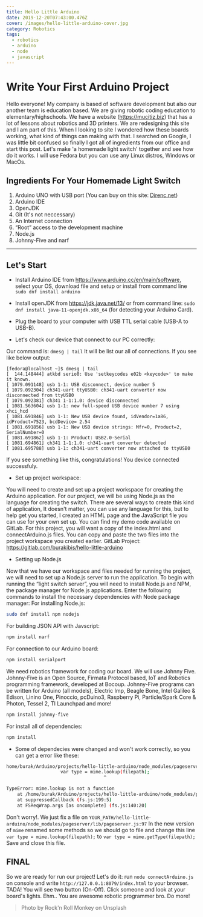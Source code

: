 ```yaml
---
title: Hello Little Arduino
date: 2019-12-20T07:43:00.476Z
cover: /images/hello-little-arduino-cover.jpg
category: Robotics
tags:
  - robotics
  - arduino
  - node
  - javascript
---
```


# Write Your First Arduino Project

Hello everyone! My company is based of software development but also our another team is education based. We are giving robotic coding education to elementary/highschools. We have a website (<a href="https://mucitiz.biz" target="_blank">https://mucitiz.biz</a>) that has a lot of lessons about robotics  and 3D printers. We are redesigning this site and I am part of this. When I looking to site I wondered how these boards working, what kind of things can making with that. I searched on Google, I was little bit confused so finally I got all of ingredients from our office and start this post. Let's make 'a homemade light switch' together and see how do it works.
I will use Fedora but you can use any Linux distros, Windows or MacOs.

## Ingredients For Your Homemade Light Switch

1. Arduino UNO with USB port (You can buy on this site: <a href="https://www.direnc.net/arduino-uno-r3-smd" target="_blank">Direnc.net</a>)
2. Arduino IDE
3. OpenJDK
4. Git (It's not neccessary)
5. An Internet connection
6. “Root” access to the development machine
7. Node.js
8. Johnny-Five and narf

------------

## Let's Start

* Install Arduino IDE from <a href="https://www.arduino.cc/en/main/software" target="_blank">https://www.arduino.cc/en/main/software</a>, select your OS, download file and setup or install from command line `sudo dnf install arduino` 

*  Install openJDK from <a href="https://jdk.java.net/13/" target="_blank">https://jdk.java.net/13/</a> or from command line: `sudo dnf install java-11-openjdk.x86_64` (for detecting your Arduino Card).

* Plug the board to your computer with USB TTL serial cable (USB-A to USB-B).
* Let's check our device that connect to our PC correctly:

Our command is: `dmesg | tail` It will be list our all of connections. If you see like below output:

``` 
[fedora@localhost ~]$ dmesg | tail
[  144.148444] atkbd serio0: Use 'setkeycodes e02b <keycode>' to make it known.
[ 1079.091148] usb 1-1: USB disconnect, device number 5
[ 1079.092304] ch341-uart ttyUSB0: ch341-uart converter now disconnected from ttyUSB0
[ 1079.092381] ch341 1-1:1.0: device disconnected
[ 1081.563604] usb 1-1: new full-speed USB device number 7 using xhci_hcd
[ 1081.691846] usb 1-1: New USB device found, idVendor=1a86, idProduct=7523, bcdDevice= 2.54
[ 1081.691856] usb 1-1: New USB device strings: Mfr=0, Product=2, SerialNumber=0
[ 1081.691862] usb 1-1: Product: USB2.0-Serial
[ 1081.694861] ch341 1-1:1.0: ch341-uart converter detected
[ 1081.695788] usb 1-1: ch341-uart converter now attached to ttyUSB0
```

If you see something like this, congratulations! You device connected successfuly.

* Set up project workspace:

You will need to create and set up a project workspace for creating the Arduino application. For our project, we will be using Node.js as the language for creating the switch. There are several ways to create this kind of application, It doesn't matter, you can use any language for this, but to help get you started, I created an HTML page and the JavaScript file you can use for your own set up.
You can find my demo code available on GitLab. For this project, you will want a copy of the index.html and connectArduino.js files. You can copy and paste the two files into the project workspace you created earlier.
GitLab Project: <a href="https://gitlab.com/burakibis/hello-little-arduino" target="_blank">https://gitlab.com/burakibis/hello-little-arduino</a>

* Setting up Node.js

Now that we have our workspace and files needed for running the project, we will need to set up a Node.js server to run the application. To begin with running the “light switch server”, you will need to install Node.js and NPM, the package manager for Node.js applications.
Enter the following commands to install the necessary dependencies with Node package manager:
For installing Node.js:

``` bash
sudo dnf install npm nodejs
```

For building JSON API with Javscript:

``` bash
npm install narf
```

For connection to our Arduino board:

``` bash
npm install serialport
```

We need robotics framework for coding our board. We will use Johnny Five. Johnny-Five is an Open Source, Firmata Protocol based, IoT and Robotics programming framework, developed at Bocoup. Johnny-Five programs can be written for Arduino (all models), Electric Imp, Beagle Bone, Intel Galileo & Edison, Linino One, Pinoccio, pcDuino3, Raspberry Pi, Particle/Spark Core & Photon, Tessel 2, TI Launchpad and more!

``` bash
npm install johnny-five
```

For install all of dependencies:

``` bash
npm install
```

* Some of dependecies were changed and won't work correctly, so you can get a error like these:

``` bash
home/burak/Arduino/projects/hello-little-arduino/node_modules/pageserver/lib/pageserver.js:97
                    var type = mime.lookup(filepath);
                                    ^

TypeError: mime.lookup is not a function
    at /home/burak/Arduino/projects/hello-little-arduino/node_modules/pageserver/lib/pageserver.js:97:37
    at suppressedCallback (fs.js:199:5)
    at FSReqWrap.args [as oncomplete] (fs.js:140:20)
```

Don't worry!. We just fix a file on `YOUR_PATH/hello-little-arduino/node_modules/pageserver/lib/pageserver.js:97` 
In the new version of `mime` renamed some methods so we should go to file and change this line 
`var type = mime.lookup(filepath);` to `var type = mime.getType(filepath);` 
Save and close this file.

## FINAL

So we are ready for run our project! Let's do it: run `node connectArduino.js` on console and write 
`http://127.0.0.1:8079/index.html` to your browser.
TADA! You will see two button (On-Off). Click someone and look at your board's lights. Ehm.. You are awesome robotic programmer bro. Do more!

> Photo by Rock'n Roll Monkey on Unsplash

